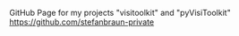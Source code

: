 GitHub Page for my projects "visitoolkit" and "pyVisiToolkit"
https://github.com/stefanbraun-private
